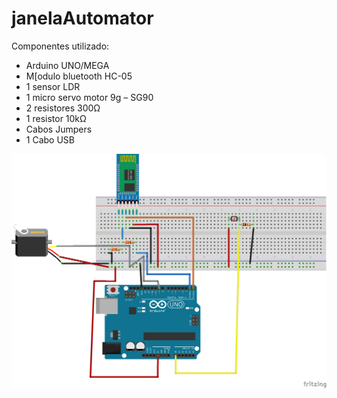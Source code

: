 # janelaAutomator

Componentes utilizado:
- Arduino UNO/MEGA
- M[odulo bluetooth HC-05
- 1 sensor LDR
- 1 micro servo motor 9g – SG90 
- 2 resistores 300Ω
- 1 resistor 10kΩ
- Cabos Jumpers
- 1 Cabo USB

![Esquema](https://raw.githubusercontent.com/ricardoborgesjr/janelaAutomator/master/esquemas/esquema_bb.png)